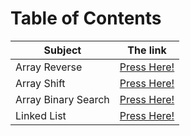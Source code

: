 # Table of Contents

| Subject | The link |
| --- | --- |
| Array Reverse | [Press Here!](./array_reverse/README.md) |
| Array Shift | [Press Here!](./array_shift/README.md) |
| Array Binary Search | [Press Here!](./array_binary_search/README.md) |
| Linked List | [Press Here!](./linked_list/README.md) |
